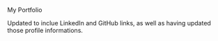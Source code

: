 My Portfolio

Updated to inclue LinkedIn and GitHub links, as well as having updated those profile informations.
